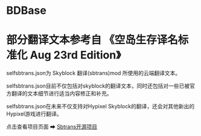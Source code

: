 # BDBase


部分翻译文本参考自
《空岛生存译名标准化 Aug 23rd Edition》
==
selfsbtrans.json为 Skyblock 翻译(sbtrans)mod 所使用的云端翻译文本。

selfsbtrans.json目前不仅包括对skyblock的翻译文本，同时还包括对一些已被官方翻译的文本细节进行适当内容修正和补充。

selfsbtrans.json在未来不仅支持对Hypixel Skyblock的翻译，还会对其他新出的Hypixel游戏进行翻译。

点击查看项目页面 ➡ [Sbtrans开源项目](https://github.com/wysb233/sbtrans)
